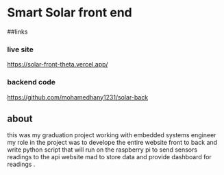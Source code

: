# Smart Solar front end
##links 
### live site
https://solar-front-theta.vercel.app/
### backend code 
https://github.com/mohamedhany1231/solar-back

## about 
this was my graduation project working with embedded systems  engineer 
my role in the project was to develope the entire website front to back and write python script that will run on the raspberry pi to send sensors readings to the api
website mad to store data and provide dashboard for readings .   

